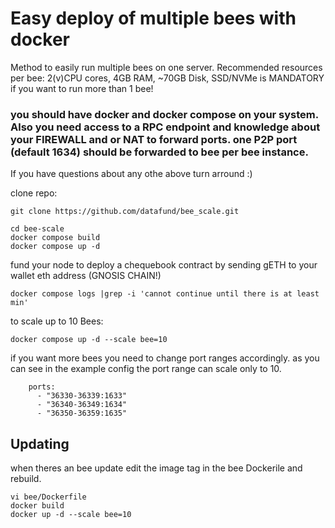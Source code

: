 # Easy deploy of multiple bees with docker

Method to easily run multiple bees on one server.
Recommended resources per bee:
2(v)CPU cores, 4GB RAM, ~70GB Disk,
SSD/NVMe is MANDATORY if you want to run more than 1 bee!


### you should have docker and docker compose on your system. Also you need access to a RPC endpoint and knowledge about your FIREWALL and or NAT to forward ports. one P2P port (default 1634) should be forwarded to bee per bee instance. 
If you have questions about any othe above turn arround :)

clone repo:
```
git clone https://github.com/datafund/bee_scale.git
```

```
cd bee-scale
docker compose build
docker compose up -d
```

fund your node to deploy a chequebook contract by sending gETH to your wallet eth address (GNOSIS CHAIN!)
```
docker compose logs |grep -i 'cannot continue until there is at least min'
```

to scale up to 10 Bees:
```
docker compose up -d --scale bee=10
```

if you want more bees you need to change port ranges accordingly. as you can see in the example config the port range can scale only to 10.
```
    ports:
      - "36330-36339:1633"
      - "36340-36349:1634"
      - "36350-36359:1635"
```

## Updating

when theres an bee update edit the image tag in the bee Dockerile and rebuild.
```
vi bee/Dockerfile
docker build
docker up -d --scale bee=10
```

